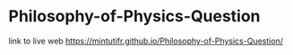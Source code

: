 # Philosophy-of-Physics-Question
link to live web   https://mintutifr.github.io/Philosophy-of-Physics-Question/
